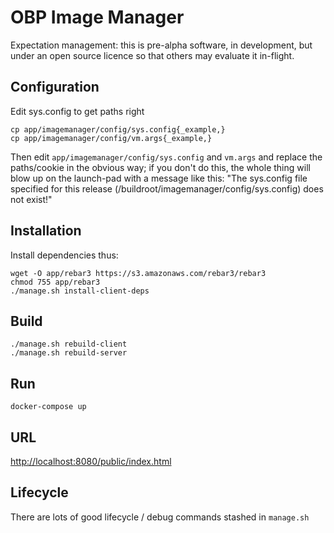 OBP Image Manager
=================

Expectation management: this is pre-alpha software, in development, but
under an open source licence so that others may evaluate it in-flight.

Configuration
-------------

Edit sys.config to get paths right

    cp app/imagemanager/config/sys.config{_example,}
    cp app/imagemanager/config/vm.args{_example,}

Then edit `app/imagemanager/config/sys.config` and `vm.args` and
replace the paths/cookie in the obvious way; if you don't do this, the
whole thing will blow up on the launch-pad with a message like this:
"The sys.config file specified for this release
(/buildroot/imagemanager/config/sys.config) does not exist!"


Installation
------------

Install dependencies thus:

    wget -O app/rebar3 https://s3.amazonaws.com/rebar3/rebar3
    chmod 755 app/rebar3
    ./manage.sh install-client-deps

Build
-----

    ./manage.sh rebuild-client
    ./manage.sh rebuild-server

Run
---

    docker-compose up

URL
---

[http://localhost:8080/public/index.html](http://localhost:8080/public/index.html)

Lifecycle
---------

There are lots of good lifecycle / debug commands stashed in `manage.sh`
